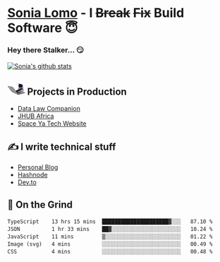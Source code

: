 # [Sonia Lomo](https://sonylomo.github.io/) - I ~~Break~~ ~~Fix~~ Build Software 😇
### Hey there Stalker... 😏 

<a href="https://github.com/sonylomo/github-readme-stats">
  <img align="center" src="https://media.giphy.com/media/lU05nFSW6Y2A/giphy.gif" alt="Sonia's github stats" />
</a>

## <img src="assets/devcat.gif" width="40"> Projects in Production
- [Data Law Companion](https://datalawcompanion.org/)
- [JHUB Africa](https://jhubafrica.com/)
- [Space Ya Tech Website](https://www.spaceyatech.com/)

## ✍️ I write technical stuff
- [Personal Blog](https://sonylomo-github-io.vercel.app/blog)
- [Hashnode](https://sonylomo.hashnode.dev/)
- [Dev.to](https://dev.to/sonylomo)

## 🤡 On the Grind
<!--START_SECTION:waka-->

```txt
TypeScript    13 hrs 15 mins  █████████████████████▓░░░   87.10 %
JSON          1 hr 33 mins    ██▓░░░░░░░░░░░░░░░░░░░░░░   10.24 %
JavaScript    11 mins         ▒░░░░░░░░░░░░░░░░░░░░░░░░   01.22 %
Image (svg)   4 mins          ░░░░░░░░░░░░░░░░░░░░░░░░░   00.49 %
CSS           4 mins          ░░░░░░░░░░░░░░░░░░░░░░░░░   00.48 %
```

<!--END_SECTION:waka-->
